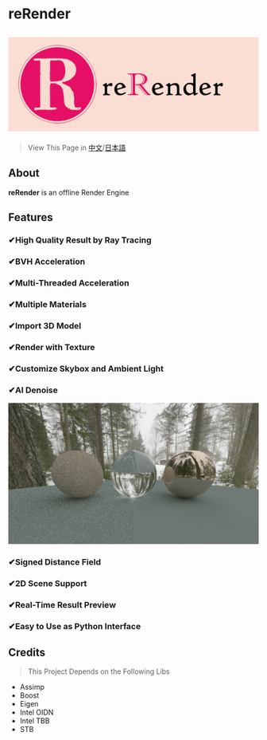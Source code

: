 # reRender
![reRender](readMe/reRender.png)
---
> View This Page in [中文](https://github.com/GZhonghui/reRender/blob/main/readMe/readMe_CN.md)/[日本語](https://github.com/GZhonghui/reRender/blob/main/readMe/readMe_JP.md)

## About
**reRender** is an offline Render Engine

## Features
### ✔High Quality Result by Ray Tracing
### ✔BVH Acceleration
### ✔Multi-Threaded Acceleration
### ✔Multiple Materials
### ✔Import 3D Model
### ✔Render with Texture
### ✔Customize Skybox and Ambient Light
### ✔AI Denoise
![AI Denoise](readMe/Res_deNoise.png)
### ✔Signed Distance Field
### ✔2D Scene Support
### ✔Real-Time Result Preview
### ✔Easy to Use as Python Interface

## Credits
> This Project Depends on the Following Libs
* Assimp
* Boost
* Eigen
* Intel OIDN
* Intel TBB
* STB
